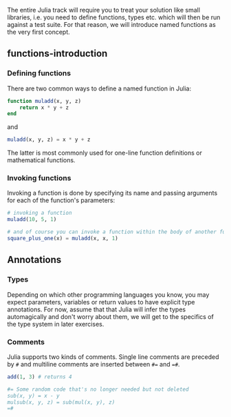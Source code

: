 The entire Julia track will require you to treat your solution like small libraries, i.e. you need to define functions, types etc. which will then be run against a test suite.
For that reason, we will introduce named functions as the very first concept.

## functions-introduction

### Defining functions

There are two common ways to define a named function in Julia:

```julia
function muladd(x, y, z)
    return x * y + z
end
```

and

```julia
muladd(x, y, z) = x * y + z
```

The latter is most commonly used for one-line function definitions or mathematical functions.

### Invoking functions

Invoking a function is done by specifying its name and passing arguments for each of the function's parameters:

```julia
# invoking a function
muladd(10, 5, 1)

# and of course you can invoke a function within the body of another function:
square_plus_one(x) = muladd(x, x, 1)
```

## Annotations

<!-- TODO: These are not concepts/concept headings, but what are they? -->

### Types

Depending on which other programming languages you know, you may expect parameters, variables or return values to have explicit type annotations.
For now, assume that that Julia will infer the types automagically and don't worry about them, we will get to the specifics of the type system in later exercises.

### Comments

Julia supports two kinds of comments.
Single line comments are preceded by `#` and multiline comments are inserted between `#=` and `=#`.

```julia
add(1, 3) # returns 4

#= Some random code that's no longer needed but not deleted
sub(x, y) = x - y
mulsub(x, y, z) = sub(mul(x, y), z)
=#
```
